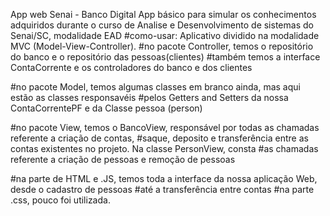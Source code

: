 App web Senai - Banco Digital
App básico para simular os conhecimentos adquiridos durante o curso de Analise e Desenvolvimento de sistemas do Senai/SC, modalidade EAD
#como-usar: Aplicativo dividido na modalidade MVC (Model-View-Controller). #no pacote Controller, temos o repositório do banco e o repositório das pessoas(clientes) #também temos a interface ContaCorrente e os controladores do banco e dos clientes

#no pacote Model, temos algumas classes em branco ainda, mas aqui estão as classes responsavéis #pelos Getters and Setters da nossa ContaCorrentePF e da Classe pessoa (person)

#no pacote View, temos o BancoView, responsável por todas as chamadas referente a criação de contas, #saque, deposito e transferência entre as contas existentes no projeto. Na classe PersonView, consta #as chamadas referente a criação de pessoas e remoção de pessoas

#na parte de HTML e .JS, temos toda a interface da nossa aplicação Web, desde o cadastro de pessoas #até a transferência entre contas #na parte .css, pouco foi utilizada.
